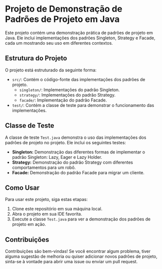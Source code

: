 # Projeto de Demonstração de Padrões de Projeto em Java

Este projeto contém uma demonstração prática de padrões de projeto em Java. Ele inclui implementações dos padrões Singleton, Strategy e Facade, cada um mostrando seu uso em diferentes contextos.

## Estrutura do Projeto

O projeto está estruturado da seguinte forma:

- `src/`: Contém o código-fonte das implementações dos padrões de projeto.
  - `singleton/`: Implementações do padrão Singleton.
  - `strategy/`: Implementações do padrão Strategy.
  - `facade/`: Implementação do padrão Facade.
- `test/`: Contém a classe de teste para demonstrar o funcionamento das implementações.

## Classe de Teste

A classe de teste `Test.java` demonstra o uso das implementações dos padrões de projeto no projeto. Ele inclui os seguintes testes:

- **Singleton:** Demonstração das diferentes formas de implementar o padrão Singleton: Lazy, Eager e Lazy Holder.
- **Strategy:** Demonstração do padrão Strategy com diferentes comportamentos para um robô.
- **Facade:** Demonstração do padrão Facade para migrar um cliente.

## Como Usar

Para usar este projeto, siga estas etapas:

1. Clone este repositório em sua máquina local.
2. Abra o projeto em sua IDE favorita.
3. Execute a classe `Test.java` para ver a demonstração dos padrões de projeto em ação.

## Contribuições

Contribuições são bem-vindas! Se você encontrar algum problema, tiver alguma sugestão de melhoria ou quiser adicionar novos padrões de projeto, sinta-se à vontade para abrir uma issue ou enviar um pull request.
